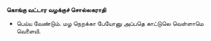 **கொங்கு வட்டார வழக்குச் சொல்லகராதி**
- பெய்ய வேண்டும். மழ நெறக்கா பேயோனு அப்பதெ காட்டுலெ வெள்ளாமெ வெளையி.

